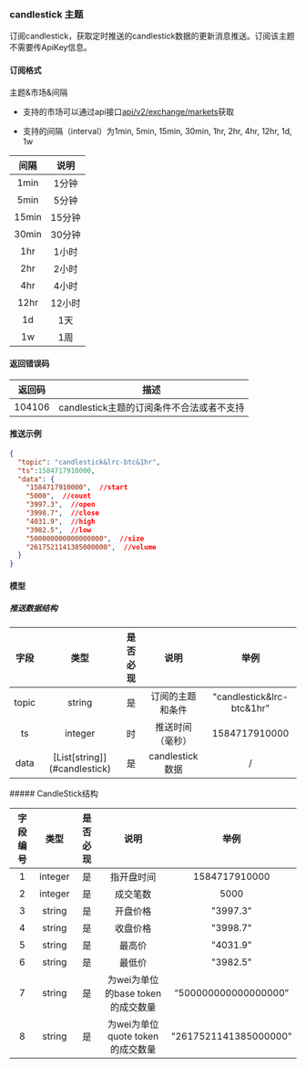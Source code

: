 ### candlestick 主题

订阅candlestick，获取定时推送的candlestick数据的更新消息推送。订阅该主题不需要传ApiKey信息。

#### 订阅格式

主题&市场&间隔

- 支持的市场可以通过api接口[api/v2/exchange/markets](../dex_apis/getMarkets.md)获取

- 支持的间隔（interval）为1min, 5min, 15min, 30min, 1hr, 2hr, 4hr, 12hr, 1d, 1w

| 间隔  |  说明  |
| :---: | :----: |
| 1min  | 1分钟  |
| 5min  | 5分钟  |
| 15min | 15分钟 |
| 30min | 30分钟 |
|  1hr  | 1小时  |
|  2hr  | 2小时  |
|  4hr  | 4小时  |
| 12hr  | 12小时 |
|  1d   |  1天   |
|  1w   |  1周   |

#### 返回错误码

| 返回码 |                   描述                    |
| :----: | :---------------------------------------: |
| 104106 | candlestick主题的订阅条件不合法或者不支持 |

#### 推送示例

```json
{
  "topic": "candlestick&lrc-btc&1hr",
  "ts":1584717910000,
  "data": {
    "1584717910000",  //start
   	"5000",  //count
   	"3997.3",  //open
    "3998.7",  //close
   	"4031.9",  //high
   	"3982.5",  //low
    "500000000000000000",  //size
    "2617521141385000000",  //volume
  }
}
```

#### 模型

##### 推送数据结构

| 字段  |             类型              | 是否必现 |       说明       |           举例            |
| :---: | :---------------------------: | :------: | :--------------: | :-----------------------: |
| topic |            string             |    是    | 订阅的主题和条件 | "candlestick&lrc-btc&1hr" |
|  ts   |            integer            |    时    | 推送时间（毫秒） |       1584717910000       |
| data  | [List\[string]](#candlestick) |    是    | candlestick数据  |             /             |

#####<span id= "candlestick"> CandleStick结构</span>

| 字段编号 |  类型   | 是否必现 |               说明                |         举例          |
| :------: | :-----: | :------: | :-------------------------------: | :-------------------: |
|    1     | integer |    是    |            指开盘时间             |     1584717910000     |
|    2     | integer |    是    |             成交笔数              |         5000          |
|    3     | string  |    是    |             开盘价格              |       "3997.3"        |
|    4     | string  |    是    |             收盘价格              |       "3998.7"        |
|    5     | string  |    是    |              最高价               |       "4031.9"        |
|    6     | string  |    是    |              最低价               |       "3982.5"        |
|    7     | string  |    是    | 为wei为单位的base token的成交数量 | “500000000000000000”  |
|    8     | string  |    是    | 为wei为单位 quote token的成交数量 | "2617521141385000000" |

### 